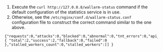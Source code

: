 1.  Execute the `curl http://127.0.0.8/wallarm-status` command if the default configuration of the statistics service is in use. 
2.  Otherwise, see the `/etc/nginx/conf.d/wallarm-status.conf` configuration file to construct the correct command similar to the one above.
    
```
{"requests":0,"attacks":0,"blocked":0,"abnormal":0,"tnt_errors":0,"api_errors":0,"requests_lost":0,"segfaults":0,"memfaults":0,"softmemfaults":0,"time_detect":0,"db_id":46,"lom_id":4,"proton_instances": { "total":2,"success":2,"fallback":0,"failed":0 },"stalled_workers_count":0,"stalled_workers":[] }
```